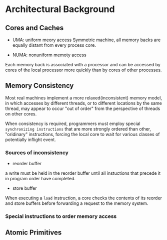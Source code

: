 # Architectural Background

## Cores and Caches

* UMA: uniform meory access
Symmetric machine, all memory backs are equally distant from every process core.

* NUMA: nonuniform memoty access

Each memory back is associated with a processor and can be accessed by cores of the
local processor more quickly than by cores of other processes.

## Memory Consistency

Most real machines implement a more relaxed(inconsistent) memory model, in
which accesses by different threads, or to different locations by the same
thread, may appear to occur "out of order" from the perspective of threads
on other cores.

When consistency is required, programmers must employ special ``synchronizing
instructions`` that are more strongly ordered than other, "oridinary"
instructions, forcing the local core to wait for various classes of potentially
inflight event.

### Sources of inconsistency

* reorder buffer

a write must be held in the reorder buffer until all instuctions that precede
it in program order have completed.

* store buffer

When executing a ``load`` instruction, a core checks the contents of its
reorder and store buffers before forwarding a request to the memory system.

### Special instructions to order memory access



## Atomic Primitives